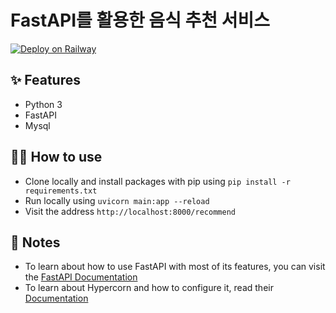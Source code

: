 # FastAPI를 활용한 음식 추천 서비스
[![Deploy on Railway](https://railway.app/button.svg)](https://railway.app/template/-NvLj4?referralCode=CRJ8FE)
## ✨ Features
- Python 3
- FastAPI
- Mysql

## 💁‍♀️ How to use

- Clone locally and install packages with pip using `pip install -r requirements.txt`
- Run locally using `uvicorn main:app --reload`
- Visit the address `http://localhost:8000/recommend`

## 📝 Notes

- To learn about how to use FastAPI with most of its features, you can visit the [FastAPI Documentation](https://fastapi.tiangolo.com/tutorial/)
- To learn about Hypercorn and how to configure it, read their [Documentation](https://hypercorn.readthedocs.io/)
